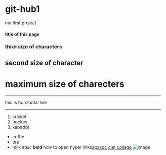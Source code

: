 # git-hub1
my first project
#### title of this page
### third size of characters
## second size of character
# maximum size of charecters
***
this is horizontal line
***
1. cricket
2. hockey
3. kabaddi

- coffie
- tea
- milk
 *italic*
 **bold**
 how to open hyper links[apssdc](https://www.apssdc.in)
 [ciet college](https://www.chalapathiengg.ac.in/)
 ![image](https://encrypted-tbn0.gstatic.com/images?q=tbn:ANd9GcQQlqzmzOBMsxbSrH8j2fxcu6xdmbymB4wsbg&usqp=CAU)

